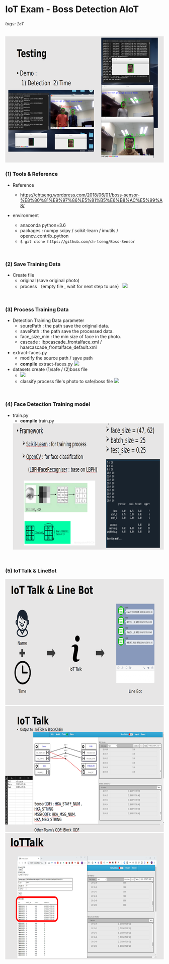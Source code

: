 # IoT Exam - Boss Detection AIoT
###### tags: `IoT`

<img src="photo/demo.png" width="800" height="400" /> 

### (1) Tools & Reference
- Reference
    -    https://chtseng.wordpress.com/2018/06/01/boss-sensor-%E8%80%81%E9%97%86%E5%81%B5%E6%B8%AC%E5%99%A8/


- environment
    - anaconda python=3.6
    - packages : numpy scipy / scikit-learn / imutils / opencv_contrib_python
    - `$ git clone https://github.com/ch-tseng/Boss-Sensor`
<br />

### (2) Save Training Data
- Create file
    - original (save original photo)
    - process （empty file , wait for next step to use）
    ![](https://i.imgur.com/jQ19GZ9.png)
    



<br />

### (3) Process Training Data
- Detection Training Data parameter
    - sourePath : the path save the original data.
    - savePath : the path save the processed data.
    - face_size_min : the min size of face in the photo.
    - cascade : lbpcascade_frontalface.xml / haarcascade_frontalface_default.xml
-  extract-faces.py
    -  modify the source path / save path
    -  **compile** extract-faces.py
    ![](https://i.imgur.com/F20IAYo.png)
- datasets create (1)safe / (2)boss file
    - ![](https://i.imgur.com/96a3Eg7.png)
    - classify process file's photo to safe/boss file
        ![](https://i.imgur.com/rVWea1V.png)

<br />

### (4) Face Detection Training model
- train.py
    - **compile** train.py
    <a/>
    <img src="photo/Train Model.png" width="800" height="400" /> <br />
                    


<br />

### (5) IoTTalk & LineBot
<img src="photo/architecture.png" width="800" height="400" /> 
<img src="photo/iottalk.png" width="800" height="400" /> 
<img src="photo/iottalk2.png" width="800" height="400" /> 
